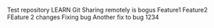 Test repository LEARN Git
Sharing remotely is bogus
Feature1
Feature2
FEature 2 changes
Fixing bug
Another fix to bug 1234
